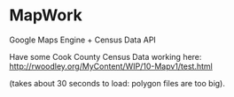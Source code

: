 MapWork
=======

Google Maps Engine + Census Data API

Have some Cook County Census Data working here: 
http://rwoodley.org/MyContent/WIP/10-Mapv1/test.html

(takes about 30 seconds to load: polygon files are too big).
